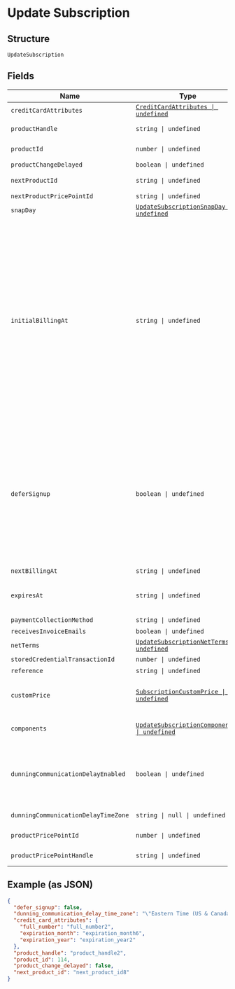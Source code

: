 
# Update Subscription

## Structure

`UpdateSubscription`

## Fields

| Name | Type | Tags | Description |
|  --- | --- | --- | --- |
| `creditCardAttributes` | [`CreditCardAttributes \| undefined`](../../doc/models/credit-card-attributes.md) | Optional | - |
| `productHandle` | `string \| undefined` | Optional | Set to the handle of a different product to change the subscription's product |
| `productId` | `number \| undefined` | Optional | Set to the id of a different product to change the subscription's product |
| `productChangeDelayed` | `boolean \| undefined` | Optional | - |
| `nextProductId` | `string \| undefined` | Optional | Set to an empty string to cancel a delayed product change. |
| `nextProductPricePointId` | `string \| undefined` | Optional | - |
| `snapDay` | [`UpdateSubscriptionSnapDay \| undefined`](../../doc/models/containers/update-subscription-snap-day.md) | Optional | This is a container for one-of cases. |
| `initialBillingAt` | `string \| undefined` | Optional | (Optional) Set this attribute to a future date/time to update a subscription in the Awaiting Signup Date state, to Awaiting Signup. In the Awaiting Signup state, a subscription behaves like any other. It can be canceled, allocated to, or have its billing date changed. etc. When the `initial_billing_at` date hits, the subscription will transition to the expected state. If the product has a trial, the subscription will enter a trial, otherwise it will go active. Setup fees will be respected either before or after the trial, as configured on the price point. If the payment is due at the initial_billing_at and it fails the subscription will be immediately canceled. You can omit the initial_billing_at date to activate the subscription immediately. See the [subscription import](https://maxio.zendesk.com/hc/en-us/articles/24251489107213-Advanced-Billing-Subscription-Imports#date-format) documentation for more information about Date/Time formats. |
| `deferSignup` | `boolean \| undefined` | Optional | (Optional) Set this attribute to true to move the subscription from Awaiting Signup, to Awaiting Signup Date. Use this when you want to update a subscription that has an unknown initial billing date. When the first billing date is known, update a subscription to set the `initial_billing_at` date. The subscription moves to the awaiting signup with a scheduled initial billing date. You can omit the initial_billing_at date to activate the subscription immediately. See [Subscription States](https://maxio-chargify.zendesk.com/hc/en-us/articles/5404222005773-Subscription-States) for more information.<br><br>**Default**: `false` |
| `nextBillingAt` | `string \| undefined` | Optional | - |
| `expiresAt` | `string \| undefined` | Optional | Timestamp giving the expiration date of this subscription (if any). You may manually change the expiration date at any point during a subscription period. |
| `paymentCollectionMethod` | `string \| undefined` | Optional | - |
| `receivesInvoiceEmails` | `boolean \| undefined` | Optional | - |
| `netTerms` | [`UpdateSubscriptionNetTerms \| undefined`](../../doc/models/containers/update-subscription-net-terms.md) | Optional | This is a container for one-of cases. |
| `storedCredentialTransactionId` | `number \| undefined` | Optional | - |
| `reference` | `string \| undefined` | Optional | - |
| `customPrice` | [`SubscriptionCustomPrice \| undefined`](../../doc/models/subscription-custom-price.md) | Optional | (Optional) Used in place of `product_price_point_id` to define a custom price point unique to the subscription |
| `components` | [`UpdateSubscriptionComponent[] \| undefined`](../../doc/models/update-subscription-component.md) | Optional | (Optional) An array of component ids and custom prices to be added to the subscription. |
| `dunningCommunicationDelayEnabled` | `boolean \| undefined` | Optional | Enable Communication Delay feature, making sure no communication (email or SMS) is sent to the Customer between 9PM and 8AM in time zone set by the `dunning_communication_delay_time_zone` attribute. |
| `dunningCommunicationDelayTimeZone` | `string \| null \| undefined` | Optional | Time zone for the Dunning Communication Delay feature. |
| `productPricePointId` | `number \| undefined` | Optional | Set to change the current product's price point. |
| `productPricePointHandle` | `string \| undefined` | Optional | Set to change the current product's price point. |

## Example (as JSON)

```json
{
  "defer_signup": false,
  "dunning_communication_delay_time_zone": "\"Eastern Time (US & Canada)\"",
  "credit_card_attributes": {
    "full_number": "full_number2",
    "expiration_month": "expiration_month6",
    "expiration_year": "expiration_year2"
  },
  "product_handle": "product_handle2",
  "product_id": 114,
  "product_change_delayed": false,
  "next_product_id": "next_product_id8"
}
```

